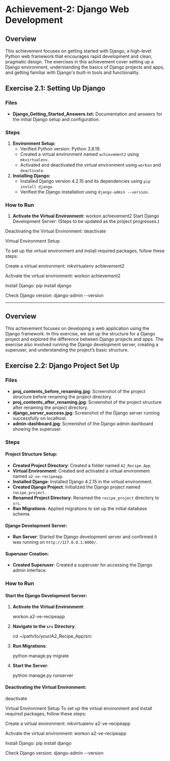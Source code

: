 # Achievement-2: Django Web Development

## Overview

This achievement focuses on getting started with Django, a high-level Python web framework that encourages rapid development and clean, pragmatic design. The exercises in this achievement cover setting up a Django environment, understanding the basics of Django projects and apps, and getting familiar with Django's built-in tools and functionality.

## Exercise 2.1: Setting Up Django

### Files

- **Django_Getting_Started_Answers.txt:** Documentation and answers for the initial Django setup and configuration.

### Steps

1. **Environment Setup:**
   - Verified Python version: Python 3.8.19.
   - Created a virtual environment named `achievement2` using `mkvirtualenv`.
   - Activated and deactivated the virtual environment using `workon` and `deactivate`.
2. **Installing Django:**
   - Installed Django version 4.2.15 and its dependencies using `pip install django`.
   - Verified the Django installation using `django-admin --version`.

### How to Run

1. **Activate the Virtual Environment:**
   workon achievement2
   Start Django Development Server:
   (Steps to be updated as the project progresses.)

Deactivating the Virtual Environment:
deactivate

Virtual Environment Setup

To set up the virtual environment and install required packages, follow these steps:

Create a virtual environment:
mkvirtualenv achievement2

Activate the virtual environment:
workon achievement2

Install Django:
pip install django

Check Django version:
django-admin --version

---

## Overview

This achievement focuses on developing a web application using the Django framework. In this exercise, we set up the structure for a Django project and explored the difference between Django projects and apps. The exercise also involved running the Django development server, creating a superuser, and understanding the project’s basic structure.

## Exercise 2.2: Django Project Set Up

### Files

- **proj_contents_before_renaming.jpg**: Screenshot of the project structure before renaming the project directory.
- **proj_contents_after_renaming.jpg**: Screenshot of the project structure after renaming the project directory.
- **django_server_success.jpg**: Screenshot of the Django server running successfully on localhost.
- **admin-dashboard.jpg**: Screenshot of the Django admin dashboard showing the superuser.

### Steps

#### Project Structure Setup:

- **Created Project Directory**: Created a folder named `A2_Recipe_App`.
- **Virtual Environment**: Created and activated a virtual environment named `a2-ve-recipeapp`.
- **Installed Django**: Installed Django 4.2.15 in the virtual environment.
- **Created Django Project**: Initialized the Django project named `recipe_project`.
- **Renamed Project Directory**: Renamed the `recipe_project` directory to `src`.
- **Ran Migrations**: Applied migrations to set up the initial database schema.

#### Django Development Server:

- **Run Server**: Started the Django development server and confirmed it was running on `http://127.0.0.1:8000/`.

#### Superuser Creation:

- **Created Superuser**: Created a superuser for accessing the Django admin interface.

### How to Run

#### Start the Django Development Server:

1. **Activate the Virtual Environment**:

   workon a2-ve-recipeapp

2. **Navigate to the `src` Directory**:

   cd ~/path/to/your/A2_Recipe_App/src

3. **Run Migrations**:

   python manage.py migrate

4. **Start the Server**:

   python manage.py runserver

#### Deactivating the Virtual Environment:

deactivate

Virtual Environment Setup
To set up the virtual environment and install required packages, follow these steps:

Create a virtual environment:
mkvirtualenv a2-ve-recipeapp

Activate the virtual environment:
workon a2-ve-recipeapp

Install Django:
pip install django

Check Django version:
django-admin --version
